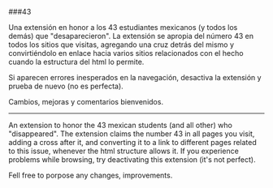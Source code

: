 ###43

Una extensión en honor a los 43 estudiantes mexicanos (y todos los demás) que "desaparecieron". La extensión se apropia del número 43 en todos los sitios que visitas, agregando una cruz detrás del mismo y convirtiéndolo en enlace hacia varios sitios relacionados con el hecho cuando la estructura del html lo permite.

Si aparecen errores inesperados en la navegación, desactiva la extensión y prueba de nuevo (no es perfecta).

Cambios, mejoras y comentarios bienvenidos.

----

An extension to honor the 43 mexican students (and all other) who "disappeared".  The extension claims the number 43 in all pages you visit, adding a cross after it, and converting it to a link to different pages related to this issue, whenever the html structure allows it.
If you experience problems while browsing, try deactivating this extension (it's not perfect).

Fell free to porpose any changes, improvements.